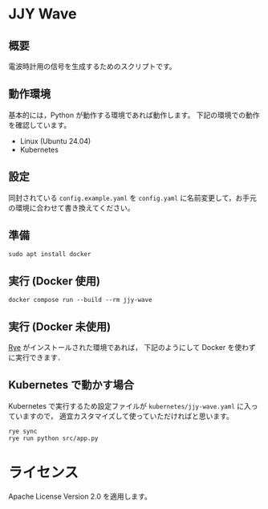 # JJY Wave

## 概要

電波時計用の信号を生成するためのスクリプトです。

## 動作環境

基本的には，Python が動作する環境であれば動作します。
下記の環境での動作を確認しています。

- Linux (Ubuntu 24.04)
- Kubernetes

## 設定

同封されている `config.example.yaml` を `config.yaml` に名前変更して，お手元の環境に合わせて書き換えてください。

## 準備

```bash:bash
sudo apt install docker
```

## 実行 (Docker 使用)

```bash:bash
docker compose run --build --rm jjy-wave
```

## 実行 (Docker 未使用)

[Rye](https://rye.astral.sh/) がインストールされた環境であれば，
下記のようにして Docker を使わずに実行できます．

## Kubernetes で動かす場合

Kubernetes で実行するため設定ファイルが `kubernetes/jjy-wave.yaml` に入っていますので，
適宜カスタマイズして使っていただければと思います。

```bash:bash
rye sync
rye run python src/app.py
```

# ライセンス

Apache License Version 2.0 を適用します。
